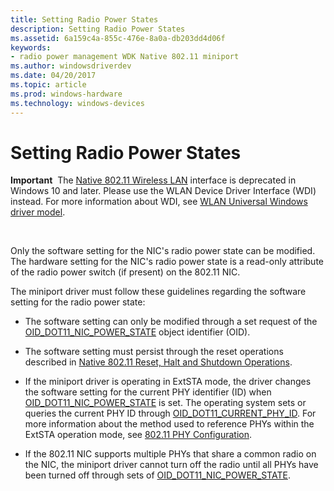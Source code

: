 ```yaml
---
title: Setting Radio Power States
description: Setting Radio Power States
ms.assetid: 6a159c4a-855c-476e-8a0a-db203dd4d06f
keywords:
- radio power management WDK Native 802.11 miniport
ms.author: windowsdriverdev
ms.date: 04/20/2017
ms.topic: article
ms.prod: windows-hardware
ms.technology: windows-devices
---
```


# Setting Radio Power States


**Important**  The [Native 802.11 Wireless LAN](native-802-11-wireless-lan4.md) interface is deprecated in Windows 10 and later. Please use the WLAN Device Driver Interface (WDI) instead. For more information about WDI, see [WLAN Universal Windows driver model](wifi-universal-driver-model.md).

 

Only the software setting for the NIC's radio power state can be modified. The hardware setting for the NIC's radio power state is a read-only attribute of the radio power switch (if present) on the 802.11 NIC.

The miniport driver must follow these guidelines regarding the software setting for the radio power state:

-   The software setting can only be modified through a set request of the [OID\_DOT11\_NIC\_POWER\_STATE](https://msdn.microsoft.com/library/windows/hardware/ff569392) object identifier (OID).

-   The software setting must persist through the reset operations described in [Native 802.11 Reset, Halt and Shutdown Operations](native-802-11-reset--halt-and-shutdown-operations.md).

-   If the miniport driver is operating in ExtSTA mode, the driver changes the software setting for the current PHY identifier (ID) when [OID\_DOT11\_NIC\_POWER\_STATE](https://msdn.microsoft.com/library/windows/hardware/ff569392) is set. The operating system sets or queries the current PHY ID through [OID\_DOT11\_CURRENT\_PHY\_ID](https://msdn.microsoft.com/library/windows/hardware/ff569135). For more information about the method used to reference PHYs within the ExtSTA operation mode, see [802.11 PHY Configuration](802-11-phy-configuration.md).

-   If the 802.11 NIC supports multiple PHYs that share a common radio on the NIC, the miniport driver cannot turn off the radio until all PHYs have been turned off through sets of [OID\_DOT11\_NIC\_POWER\_STATE](https://msdn.microsoft.com/library/windows/hardware/ff569392).

 

 





